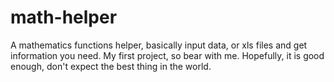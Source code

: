 # math-helper
A mathematics functions helper, basically input data, or xls files and get information you need. My first project, so bear with me. Hopefully, it is good enough, don't expect the best thing in the world.

